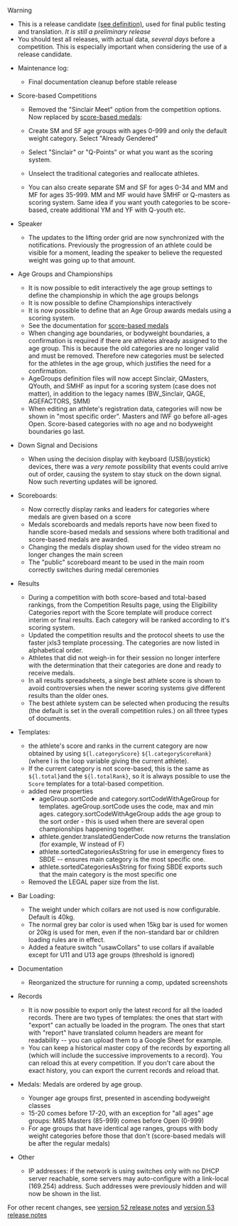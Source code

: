> [!WARNING]
>
> - This is a release candidate [(see definition)](https://en.wikipedia.org/wiki/Software_release_life_cycle#Release_candidate), used for final public testing and translation. *It is still a preliminary release*
> - You should test all releases, with actual data, *several days* before a competition. This is especially important when considering the use of a release candidate.

- Maintenance log:
  - Final documentation cleanup before stable release
- Score-based Competitions
  -  Removed the "Sinclair Meet" option from the competition options.  Now replaced by [score-based medals](https://jflamy.github.io/owlcms4/#/ScoreBasedCompetitions):
    - Create SM and SF age groups with ages 0-999 and only the default weight category.  Select "Already Gendered"

    - Select "Sinclair" or "Q-Points" or what you want as the scoring system. 

    - Unselect the traditional categories and reallocate athletes.

    - You can also create separate SM and SF for ages 0-34 and MM and MF for ages 35-999.  MM and MF would have SMHF or Q-masters as scoring system.  Same idea if you want youth categories to be score-based,  create additional YM and YF with Q-youth etc.
- Speaker
  - The updates to the lifting order grid are now synchronized with the notifications.  Previously the progression of an athlete could be visible for a moment, leading the speaker to believe the requested weight was going up to that amount.
- Age Groups and Championships
  - It is now possible to edit interactively the age group settings to define the championship in which the age groups belongs
  - It is now possible to define Championships interactively
  - It is now possible to define that an Age Group awards medals using a scoring system.
  - See the documentation for [score-based medals](https://jflamy.github.io/owlcms4/#/ScoreBasedCompetitions)
  - When changing age boundaries, or bodyweight boundaries, a confirmation is required if there are athletes already assigned to the age group.  This is because the old categories are no longer valid and must be removed. Therefore new categories must be selected for the athletes in the age group, which justifies the need for a confirmation.
  - AgeGroups definition files will now accept Sinclair, QMasters, QYouth, and SMHF as input for a scoring system (case does not matter), in addition to the legacy names (BW_Sinclair, QAGE, AGEFACTORS, SMM) 
  - When editing an athlete's registration data, categories will now be shown in "most specific order". Masters and IWF go before all-ages Open.  Score-based categories with no age and no bodyweight boundaries go last.
- Down Signal and Decisions
  - When using the decision display with keyboard (USB/joystick) devices, there was a *very remote* possibility that events could arrive out of order, causing the system to stay stuck on the down signal.  Now such reverting updates will be ignored.
- Scoreboards:
  - Now correctly display ranks and leaders for categories where medals are given based on a score 
  - Medals scoreboards and medals reports have now been fixed to handle score-based medals and sessions where both traditional and score-based medals are awarded.
  - Changing the medals display shown used for the video stream no longer changes the main screen
  - The "public" scoreboard meant to be used in the main room correctly switches during medal ceremonies
- Results
  - During a competition with both score-based and total-based rankings, from the Competition Results page, using the Eligibility Categories report with the Score template will produce correct interim or final results.   Each category will be ranked according to it's scoring system.
  - Updated the competition results and the protocol sheets to use the faster jxls3 template processing. The categories are now listed in alphabetical order.
  - Athletes that did not weigh-in for their session no longer interfere with the determination that their categories are done and ready to receive medals.
  - In all results spreadsheets, a single best athlete score is shown to avoid controversies when the newer scoring systems give different results than the older ones.  
  - The best athlete system can be selected when producing the results (the default is set in the overall competition rules.) on all three types of documents.
- Templates:
  - the athlete's score and ranks in the current category are now obtained by using `${l.categoryScore}` `${l.categoryScoreRank}` (where l is the loop variable giving the current athlete).  
  - If the current category is not score-based, this is the same as `${l.total}`and the `${l.totalRank}`, so it is always possible to use the `Score` templates for a total-based competition.
  - added new properties 
    - ageGroup.sortCode and category.sortCodeWithAgeGroup for templates.  ageGroup.sortCode uses the code, max and min ages.  category.sortCodeWithAgeGroup adds the age group to the sort order - this is used when there are several open championships happening together.
    - athlete.gender.translatedGenderCode now returns the translation (for example, W instead of F)
    - athlete.sortedCategoriesAsString for use in emergency fixes to SBDE -- ensures main category is the most specific one.
    - athlete.sortedCategoriesAsString for fixing SBDE exports such that the main category is the most specific one
  - Removed the LEGAL paper size from the list.
- Bar Loading:
  - The weight under which collars are not used is now configurable.  Default is 40kg.
  - The normal grey bar color is used when 15kg bar is used for women or 20kg is used for men, even if the non-standard bar or children loading rules are in effect.
  -  Added a feature switch "usawCollars" to use collars if available except for U11 and U13 age groups (threshold is ignored)
- Documentation
  - Reorganized the structure for running a comp, updated screenshots

- Records
  - It is now possible to export only the latest record for all the loaded records.  There are two types of templates: the ones that start with "export" can actually be loaded in the program. The ones that start with "report" have translated column headers are meant for readability -- you can upload them to a Google Sheet for example.
  - You can keep a historical master copy of the records by exporting all (which will include the successive improvements to a record).  You can reload this at every competition.  If you don't care about the exact history, you can export the current records and reload that.
- Medals: Medals are ordered by age group.
  - Younger age groups first, presented in ascending bodyweight classes
  - 15-20 comes before 17-20, with an exception for "all ages" age groups: M85 Masters (85-999) comes before Open (0-999)
  - For age groups that have identical age ranges, groups with body weight categories before those that don't (score-based medals will be after the regular medals)
- Other
  -  IP addresses: if the network is using switches only with no DHCP server reachable, some servers may auto-configure with a link-local (169.254) address. Such addresses were previously hidden and will now be shown in the list.



For other recent changes, see [version 52 release notes](https://github.com/owlcms/owlcms4/releases/tag/52.0.6) and [version 53 release notes](https://github.com/owlcms/owlcms4/releases/tag/53.1.0)
